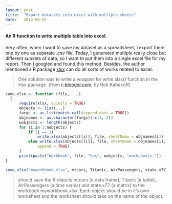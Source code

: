 ```yaml
---
layout: post
title:  "Export datasets into excel with multiple sheets"
date:   2014-08-07
---
```



#### An R function to write multiple table into excel.   
Very often, when I want to save my dataset as a spreadsheet, I export them one by one as separate .csv file. Today, 
I generated multiple really close but different subsets of data, so I want to put them into a single excel file for 
my report. Then I googled and found this method. Besides, the author mentioned a R package [xlsx][2] can do all sorts 
of works related to excel. 

> One solution was to write a wrapper for write.xlsx() function in the xlsx package. (from [r-blooger.com][1], by Rob Kabacoff)

```r
save.xlsx <- function (file, ...)
  {
      require(xlsx, quietly = TRUE)
      objects <- list(...)
      fargs <- as.list(match.call(expand.dots = TRUE))
      objnames <- as.character(fargs)[-c(1, 2)]
      nobjects <- length(objects)
      for (i in 1:nobjects) {
          if (i == 1)
              write.xlsx(objects[[i]], file, sheetName = objnames[i])
          else write.xlsx(objects[[i]], file, sheetName = objnames[i],
              append = TRUE)
      }
      print(paste("Workbook", file, "has", nobjects, "worksheets."))
}

save.xlsx("myworkbook.xlsx", mtcars, Titanic, AirPassengers, state.x77)
```
> should save the R objects mtcars (a data frame),  Titanic (a table),  AirPassengers (a time series) 
and state.x77 (a matrix) to the workbook myworkbook.xlsx. Each object should be in it’s own worksheet 
and the worksheet should take on the name of the object.


[1]: http://www.r-bloggers.com/quickly-export-multiple-r-objects-to-an-excel-workbook   
[2]: http://cran.r-project.org/web/packages/xlsx/index.html   
